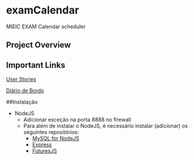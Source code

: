# examCalendar
MIEIC EXAM Calendar scheduler

## Project Overview


## Important Links

[User Stories](https://docs.google.com/document/d/1gisUbCZDdazNxktT4dzAvafRJe-ktcnBBxLc8jqedRs/edit?usp=sharing)

[Diário de Bordo](https://docs.google.com/a/gcloud.fe.up.pt/document/d/112_cswYfBOUo5mhLNmstwi2SFHChyAk6m93GG2Lr_7I/edit?usp=sharing)


##Instalação
* NodeJS
  * Adicionar exceção na porta 8888 no firewall
  * Para além de instalar o NodeJS, é necessário instalar (adicionar) os seguintes repositórios:
    * [MySQL for NodeJS](https://github.com/mysqljs/mysql)
    * [Express](https://github.com/expressjs/express/)
    * [FuturesJS](https://github.com/FuturesJS/FuturesJS/tree/v2.0)

